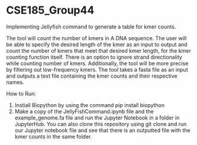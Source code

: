 # CSE185_Group44
Implementing Jellyfish command to generate a table for kmer counts.

The tool will count the number of kmers in A DNA sequence. The user will be able to specify the desired length of the kmer as an  input to  output and count the number of kmers that meet that desired kmer length, for the kmer counting function itself. There is an option to ignore strand directionality while counting number of kmers. Additionally, the tool will be more precise by filtering out low-frequency kmers. The tool takes a fasta file as an input and outputs a text file containing the kmer counts and their respective names.


How to Run:
1) Instiall Biopython by using the command pip install biopython
2) Make a copy of the JellyFishCommand.ipynb file and the example_genome.fa file and run the Jupyter Notebook in a folder in JupyterHub. You can also clone this repository using git clone and run our Jupyter notebook file and see that there is an outputted file with the kmer counts in the same folder.
